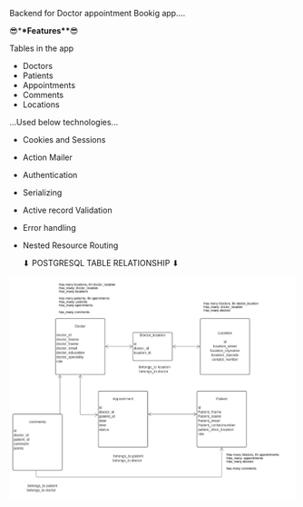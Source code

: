 Backend for Doctor appointment Bookig app....

😎\***\*Features\*\***😎

Tables in the app

- Doctors
- Patients
- Appointments
- Comments
- Locations

...Used below technologies...

- Cookies and Sessions
- Action Mailer
- Authentication
- Serializing
- Active record Validation
- Error handling
- Nested Resource Routing

  ⬇ POSTGRESQL TABLE RELATIONSHIP ⬇

![Alt text](./appointment.jpg?raw=true "Title")
